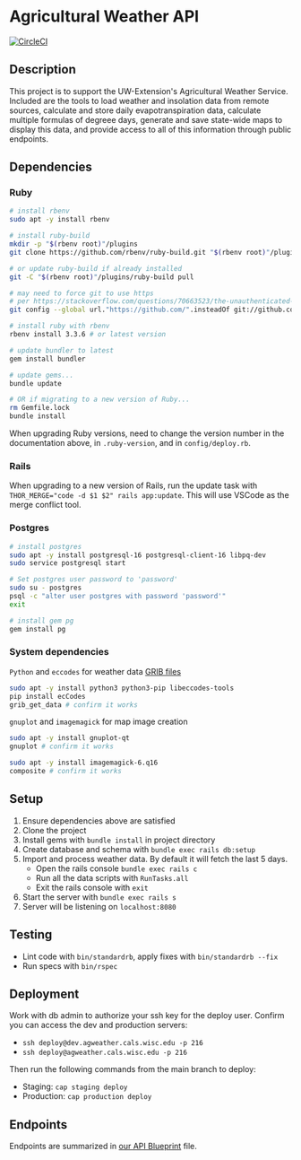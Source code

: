 # Agricultural Weather API

[![CircleCI](https://dl.circleci.com/status-badge/img/gh/uwent/ag-weather/tree/main.svg?style=svg)](https://dl.circleci.com/status-badge/redirect/gh/uwent/ag-weather/tree/main)

## Description

This project is to support the UW-Extension's Agricultural Weather Service. Included are the tools to load weather and insolation data from remote sources, calculate and store daily evapotranspiration data, calculate multiple formulas of degreee days, generate and save state-wide maps to display this data, and provide access to all of this information through public endpoints.

## Dependencies

### Ruby

```bash
# install rbenv
sudo apt -y install rbenv

# install ruby-build
mkdir -p "$(rbenv root)"/plugins
git clone https://github.com/rbenv/ruby-build.git "$(rbenv root)"/plugins/ruby-build

# or update ruby-build if already installed
git -C "$(rbenv root)"/plugins/ruby-build pull

# may need to force git to use https
# per https://stackoverflow.com/questions/70663523/the-unauthenticated-git-protocol-on-port-9418-is-no-longer-supported
git config --global url."https://github.com/".insteadOf git://github.com/

# install ruby with rbenv
rbenv install 3.3.6 # or latest version

# update bundler to latest
gem install bundler

# update gems...
bundle update

# OR if migrating to a new version of Ruby...
rm Gemfile.lock
bundle install
```

When upgrading Ruby versions, need to change the version number in the documentation above, in `.ruby-version`, and in `config/deploy.rb`.

### Rails

When upgrading to a new version of Rails, run the update task with `THOR_MERGE="code -d $1 $2" rails app:update`. This will use VSCode as the merge conflict tool.

### Postgres

```bash
# install postgres
sudo apt -y install postgresql-16 postgresql-client-16 libpq-dev
sudo service postgresql start

# Set postgres user password to 'password'
sudo su - postgres
psql -c "alter user postgres with password 'password'"
exit

# install gem pg
gem install pg
```

### System dependencies

`Python` and `eccodes` for weather data [GRIB files](https://en.wikipedia.org/wiki/GRIB)

```bash
sudo apt -y install python3 python3-pip libeccodes-tools
pip install ecCodes
grib_get_data # confirm it works
```

`gnuplot` and `imagemagick` for map image creation

```bash
sudo apt -y install gnuplot-qt
gnuplot # confirm it works

sudo apt -y install imagemagick-6.q16
composite # confirm it works
```

## Setup

1. Ensure dependencies above are satisfied
2. Clone the project
3. Install gems with `bundle install` in project directory
4. Create database and schema with `bundle exec rails db:setup`
5. Import and process weather data. By default it will fetch the last 5 days.
   - Open the rails console `bundle exec rails c`
   - Run all the data scripts with `RunTasks.all`
   - Exit the rails console with `exit`
6. Start the server with `bundle exec rails s`
7. Server will be listening on `localhost:8080`

## Testing

- Lint code with `bin/standardrb`, apply fixes with `bin/standardrb --fix`
- Run specs with `bin/rspec`

## Deployment

Work with db admin to authorize your ssh key for the deploy user. Confirm you can access the dev and production servers:

- `ssh deploy@dev.agweather.cals.wisc.edu -p 216`
- `ssh deploy@agweather.cals.wisc.edu -p 216`

Then run the following commands from the main branch to deploy:

- Staging: `cap staging deploy`
- Production: `cap production deploy`

## Endpoints

Endpoints are summarized in [our API Blueprint](apiary.apib) file.
